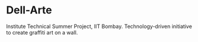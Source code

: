 # Dell-Arte
Institute Technical Summer Project, IIT Bombay. Technology-driven initiative to create graffiti art on a wall.

